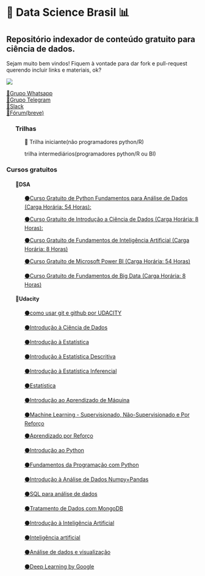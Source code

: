 <h1>🔎 Data Science Brasil 📊</h1>
<h2>Repositório indexador de conteúdo gratuito para ciência de dados.</h2>
Sejam muito bem vindos! Fiquem à vontade para dar fork e pull-request querendo incluir links e materiais, ok?

![](https://media1.tenor.com/images/07988c63e7f4730bd4f5ac57d42440c5/tenor.gif?itemid=11287448)

<a href="https://chat.whatsapp.com/DpLXSpheuiDCXvArYli9pa">🔵Grupo Whatsapp</a><br>
<a href="https://join.slack.com/t/datasciencebrazil/shared_invite/enQtNDQ5NTU1ODk5NTA3LTJiYzNmNWI1YTlkODY5Y2ZiZmIyYTQ4ZjYyNTQ1MThlNTk4ZGRhZTAwOGFmOTQyYWYxZDAyNTI4YTNhM2FiYjg">🔵Grupo Telegram</a><br>
<a href="https://join.slack.com/t/datasciencebrazil/shared_invite/enQtNDQ5NTU1ODk5NTA3LTJiYzNmNWI1YTlkODY5Y2ZiZmIyYTQ4ZjYyNTQ1MThlNTk4ZGRhZTAwOGFmOTQyYWYxZDAyNTI4YTNhM2FiYjg">🔵Slack</a><br>
<a href="">🔵Fórum(breve)</a><br>

<ul><h3>Trilhas</h3>
<ol>👶 Trilha iniciante(não programadores python/R)</ol>
<ol>trilha intermediários(programadores python/R ou BI)</ol></ul>

<h3>Cursos gratuitos</h3> 
<ul><h4>🔴DSA</h4>
<ol><a href="https://www.datascienceacademy.com.br/course?courseid=python-fundamentos">⚫Curso Gratuito de Python Fundamentos para Análise de Dados (Carga Horária: 54 Horas):</a></ol>
<ol><a href="https://www.datascienceacademy.com.br/course?courseid=introduo--cincia-de-dados">⚫Curso Gratuito de Introdução a Ciência de Dados (Carga Horária: 8 Horas):</a></ol>
<ol><a href="https://www.datascienceacademy.com.br/course?courseid=inteligencia-artificial-fundamentos">⚫Curso Gratuito de Fundamentos de Inteligência Artificial (Carga Horária: 8 Horas)</a></ol>
<ol><a href="https://www.datascienceacademy.com.br/course?courseid=microsoft-power-bi-para-data-science">⚫Curso Gratuito de Microsoft Power BI (Carga Horária: 54 Horas)</a></ol>
<ol><a href="https://www.datascienceacademy.com.br/course?courseid=big-data-fundamentos">⚫Curso Gratuito de Fundamentos de Big Data (Carga Horária: 8 Horas)</a></ol></ul>
<ul><h4>🔴Udacity</h4>
<ol><a href="https://br.udacity.com/course/how-to-use-git-and-github--ud775
">⚫como usar  git e github por UDACITY</a></ol>
  <ol><a href="https://br.udacity.com/course/intro-to-data-science--ud359
">⚫Introdução à Ciência de Dados</a></ol>
<ol><a href="https://br.udacity.com/course/intro-to-statistics--st101
">⚫Introdução à Estatística</a></ol>
<ol><a href="https://br.udacity.com/course/intro-to-deive-statistics--ud827
">⚫Introdução à Estatística Descritiva</a></ol>
<ol><a href="https://br.udacity.com/course/intro-to-inferential-statistics--ud201
">⚫Introdução à Estatística Inferencial</a></ol>
<ol><a href="https://br.udacity.com/course/statistics--st095
">⚫Estatística</a></ol>
<ol><a href="https://br.udacity.com/course/intro-to-machine-learning--ud120
">⚫Introdução ao Aprendizado de Máquina</a></ol>
<ol><a href="https://br.udacity.com/course/machine-learning--ud262
">⚫Machine Learning - Supervisionado, Não-Supervisionado e Por Reforço</a></ol>
<ol><a href="https://br.udacity.com/course/reinforcement-learning--ud600
">⚫Aprendizado por Reforço</a></ol>
<ol><a href="https://br.udacity.com/course/introduction-to-python--ud1110
">⚫Introdução ao Python</a></ol>
<ol><a href="https://br.udacity.com/course/programming-foundations-with-python--ud036
">⚫Fundamentos da Programação com Python</a></ol>
<ol><a href="https://br.udacity.com/course/intro-to-data-analysis--ud170
">⚫Introdução à Análise de Dados Numpy+Pandas</a></ol>
<ol><a href="https://br.udacity.com/course/sql-for-data-analysis--ud198
">⚫SQL para análise de dados</a></ol>
<ol><a href="https://br.udacity.com/course/data-wrangling-with-mongodb--ud032
">⚫Tratamento de Dados com MongoDB</a></ol>
<ol><a href="https://br.udacity.com/course/intro-to-artificial-intelligence--cs271
">⚫Introdução à Inteligência Artificial</a></ol>
<ol><a href="https://br.udacity.com/course/artificial-intelligence--ud954
">⚫Inteligência artificial</a></ol>
<ol><a href="https://br.udacity.com/course/data-analysis-and-visualization--ud404
">⚫Análise de dados e visualização</a></ol>
<ol><a href="https://br.udacity.com/course/deep-learning--ud730
">⚫Deep Learning by Google</a></ol>
